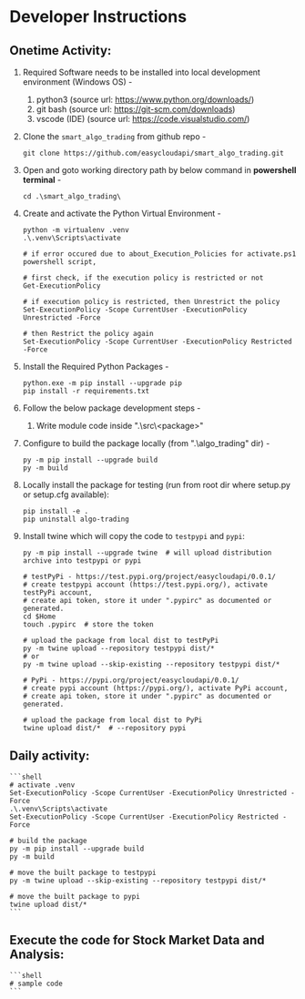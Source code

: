 # Developer Instructions

## Onetime Activity:
1. Required Software needs to be installed into local development environment (Windows OS) -
	1. python3 (source url: https://www.python.org/downloads/)
	2. git bash (source url: https://git-scm.com/downloads)
	3. vscode (IDE) (source url: https://code.visualstudio.com/)
	
2. Clone the `smart_algo_trading` from github repo -
	```shell
	git clone https://github.com/easycloudapi/smart_algo_trading.git
    ```

3. Open and goto working directory path by below command in **powershell terminal** -
	```shell
	cd .\smart_algo_trading\
	```
	
4. Create and activate the Python Virtual Environment -
	```shell
	python -m virtualenv .venv
	.\.venv\Scripts\activate

	# if error occured due to about_Execution_Policies for activate.ps1 powershell script,

	# first check, if the execution policy is restricted or not
	Get-ExecutionPolicy

	# if execution policy is restricted, then Unrestrict the policy
	Set-ExecutionPolicy -Scope CurrentUser -ExecutionPolicy Unrestricted -Force

	# then Restrict the policy again
	Set-ExecutionPolicy -Scope CurrentUser -ExecutionPolicy Restricted -Force
	```

5. Install the Required Python Packages -
	```shell
	python.exe -m pip install --upgrade pip
	pip install -r requirements.txt
	```

6. Follow the below package development steps -
	1. Write module code inside ".\src\\<package\>"


7. Configure to build the package locally (from ".\algo_trading\" dir) -
	```shell
	py -m pip install --upgrade build
	py -m build
	```

8. Locally install the package for testing (run from root dir where setup.py or setup.cfg available):
	```shell
	pip install -e .
	pip uninstall algo-trading
	```

8. Install twine which will copy the code to `testpypi` and `pypi`:
    ```shell
    py -m pip install --upgrade twine  # will upload distribution archive into testpypi or pypi

    # testPyPi - https://test.pypi.org/project/easycloudapi/0.0.1/
    # create testpypi account (https://test.pypi.org/), activate testPyPi account, 
    # create api token, store it under ".pypirc" as documented or generated.
    cd $Home
    touch .pypirc  # store the token

    # upload the package from local dist to testPyPi
    py -m twine upload --repository testpypi dist/*
    # or 
    py -m twine upload --skip-existing --repository testpypi dist/*

    # PyPi - https://pypi.org/project/easycloudapi/0.0.1/
    # create pypi account (https://pypi.org/), activate PyPi account, 
    # create api token, store it under ".pypirc" as documented or generated.

    # upload the package from local dist to PyPi
    twine upload dist/*  # --repository pypi 
    ```

## Daily activity:
	```shell
	# activate .venv
	Set-ExecutionPolicy -Scope CurrentUser -ExecutionPolicy Unrestricted -Force
	.\.venv\Scripts\activate
	Set-ExecutionPolicy -Scope CurrentUser -ExecutionPolicy Restricted -Force

	# build the package
	py -m pip install --upgrade build
	py -m build

	# move the built package to testpypi
	py -m twine upload --skip-existing --repository testpypi dist/*

	# move the built package to pypi
	twine upload dist/*
	```

## Execute the code for Stock Market Data and Analysis:
	```shell
	# sample code
	```